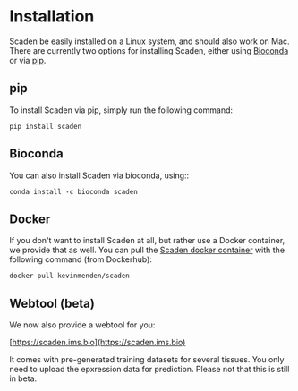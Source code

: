 # Installation
Scaden be easily installed on a Linux system, and should also work on Mac. 
There are currently two options for installing Scaden, either using [Bioconda](https://bioconda.github.io/) or via [pip](https://pypi.org/).


## pip
To install Scaden via pip, simply run the following command:

`pip install scaden`


## Bioconda
You can also install Scaden via bioconda, using::

`conda install -c bioconda scaden`


## Docker
If you don't want to install Scaden at all, but rather use a Docker container, we provide that as well.
You can pull the [Scaden docker container](https://hub.docker.com/r/kevinmenden/scaden) with the following command (from Dockerhub):

`docker pull kevinmenden/scaden`

## Webtool (beta)
We now also provide a webtool for you:

[https://scaden.ims.bio](https://scaden.ims.bio)

It comes with pre-generated training datasets for several tissues. You only need to upload the epxression data for prediction. Please not that this is still in beta.
